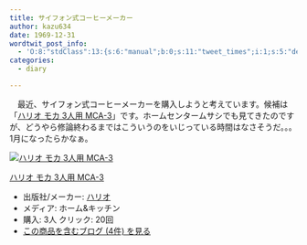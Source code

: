 ```yaml
---
title: サイフォン式コーヒーメーカー
author: kazu634
date: 1969-12-31
wordtwit_post_info:
  - 'O:8:"stdClass":13:{s:6:"manual";b:0;s:11:"tweet_times";i:1;s:5:"delay";i:0;s:7:"enabled";i:1;s:10:"separation";s:2:"60";s:7:"version";s:3:"3.7";s:14:"tweet_template";b:0;s:6:"status";i:2;s:6:"result";a:0:{}s:13:"tweet_counter";i:2;s:13:"tweet_log_ids";a:1:{i:0;i:3377;}s:9:"hash_tags";a:0:{}s:8:"accounts";a:1:{i:0;s:7:"kazu634";}}'
categories:
  - diary

---
```

<div class="section">
<p>
    　最近、サイフォン式コーヒーメーカーを購入しようと考えています。候補は「<a href="http://d.hatena.ne.jp/asin/B000IKLQUK" onclick="__gaTracker('send', 'event', 'outbound-article', 'http://d.hatena.ne.jp/asin/B000IKLQUK', 'ハリオ モカ 3人用 MCA-3');">ハリオ モカ 3人用 MCA-3</a>」です。ホームセンタームサシでも見てきたのですが、どうやら修論終わるまではこういうのをいじっている時間はなさそうだ。。。1月になったらかなぁ。
</p>
  
<div class="hatena-asin-detail">
<a href="http://www.amazon.co.jp/dp/B000IKLQUK/?tag=hatena_st1-22&ascsubtag=d-7ibv" onclick="__gaTracker('send', 'event', 'outbound-article', 'http://www.amazon.co.jp/dp/B000IKLQUK/?tag=hatena_st1-22&ascsubtag=d-7ibv', '');"><img src="https://images-na.ssl-images-amazon.com/images/I/41J7YvzYdXL._SL160_.jpg" class="hatena-asin-detail-image" alt="ハリオ モカ 3人用 MCA-3" title="ハリオ モカ 3人用 MCA-3" /></a></p> 
    
<div class="hatena-asin-detail-info">
<p class="hatena-asin-detail-title">
<a href="http://www.amazon.co.jp/dp/B000IKLQUK/?tag=hatena_st1-22&ascsubtag=d-7ibv" onclick="__gaTracker('send', 'event', 'outbound-article', 'http://www.amazon.co.jp/dp/B000IKLQUK/?tag=hatena_st1-22&ascsubtag=d-7ibv', 'ハリオ モカ 3人用 MCA-3');">ハリオ モカ 3人用 MCA-3</a>
</p>
      
<ul>
<li>
<span class="hatena-asin-detail-label">出版社/メーカー:</span> <a href="http://d.hatena.ne.jp/keyword/%A5%CF%A5%EA%A5%AA" onclick="__gaTracker('send', 'event', 'outbound-article', 'http://d.hatena.ne.jp/keyword/%A5%CF%A5%EA%A5%AA', 'ハリオ');" class="keyword">ハリオ</a>
</li>
<li>
<span class="hatena-asin-detail-label">メディア:</span> ホーム&キッチン
</li>
<li>
<span class="hatena-asin-detail-label">購入</span>: 3人 <span class="hatena-asin-detail-label">クリック</span>: 20回
</li>
<li>
<a href="http://d.hatena.ne.jp/asin/B000IKLQUK" onclick="__gaTracker('send', 'event', 'outbound-article', 'http://d.hatena.ne.jp/asin/B000IKLQUK', 'この商品を含むブログ (4件) を見る');" target="_blank">この商品を含むブログ (4件) を見る</a>
</li>
</ul>
</div>
    
<div class="hatena-asin-detail-foot">
</div>
</div>
</div>
